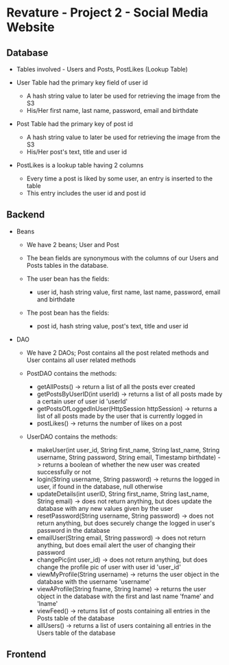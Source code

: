 # Revature - Project 2 - Social Media Website


## Database

- Tables involved - Users and Posts, PostLikes (Lookup Table)
	
- User Table had the primary key field of user id
	- A hash string value to later be used for retrieving the image from the S3 
	- His/Her first name, last name, password, email and birthdate
		
- Post Table had the primary key of post id
	- A hash string value to later be used for retrieving the image from the S3 
	- His/Her post's text, title and user id
		
- PostLikes is a lookup table having 2 columns
	- Every time a post is liked by some user, an entry is inserted to the table
	- This entry includes the user id and post id


## Backend

- Beans
	- We have 2 beans; User and Post
	
	- The bean fields are synonymous with the columns of our Users and Posts tables in the database.
	- The user bean has the fields:
		- user id, hash string value, first name, last name, password, email and birthdate
	- The post bean has the fields:
		- post id, hash string value, post's text, title and user id

- DAO
	- We have 2 DAOs; Post contains all the post related methods and User contains all user related methods
	
	- PostDAO contains the methods:
		- getAllPosts() -> return a list of all the posts ever created
		- getPostsByUserID(int userId) -> returns a list of all posts made by a certain user of user id 'userId'
		- getPostsOfLoggedInUser(HttpSession httpSession) -> returns a list of all posts made by the user that is currently logged in
		- postLikes() -> returns the number of likes on a post
						
	- UserDAO contains the methods:
		- makeUser(int user_id, String first_name, String last_name, String username, String password, String email, Timestamp birthdate) -> returns a boolean of whether the new user was created successfully or not
		- login(String username, String password) -> returns the logged in user, if found in the database, null otherwise
		- updateDetails(int userID, String first_name, String last_name, String email) -> does not return anything, but does update the database with any new values given by the user
		- resetPassword(String username, String password) -> does not return anything, but does securely change the logged in user's password in the database
		- emailUser(String email, String password) -> does not return anything, but does email alert the user of changing their password
		- changePic(int user_id) -> does not return anything, but does change the profile pic of user with user id 'user_id'
		- viewMyProfile(String username) -> returns the user object in the database with the username 'username'
		- viewAProfile(String fname, String lname) -> returns the user object in the database with the first and last name 'fname' and 'lname'
		- viewFeed() -> returns list of posts containing all entries in the Posts table of the database
		- allUsers() -> returns a list of users containing all entries in the Users table of the database
					
						
## Frontend

	